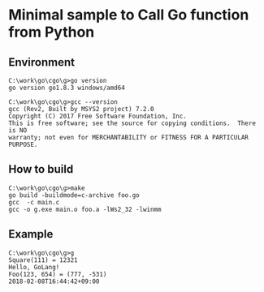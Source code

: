 # Minimal sample to Call Go function from Python

## Environment

```
C:\work\go\cgo\g>go version
go version go1.8.3 windows/amd64

C:\work\go\cgo\g>gcc --version
gcc (Rev2, Built by MSYS2 project) 7.2.0
Copyright (C) 2017 Free Software Foundation, Inc.
This is free software; see the source for copying conditions.  There is NO
warranty; not even for MERCHANTABILITY or FITNESS FOR A PARTICULAR PURPOSE.
```

## How to build

```
C:\work\go\cgo\g>make
go build -buildmode=c-archive foo.go
gcc  -c main.c
gcc -o g.exe main.o foo.a -lWs2_32 -lwinmm
```

## Example

```
C:\work\go\cgo\g>g
Square(111) = 12321
Hello, GoLang!
Foo(123, 654) = (777, -531)
2018-02-08T16:44:42+09:00
```
